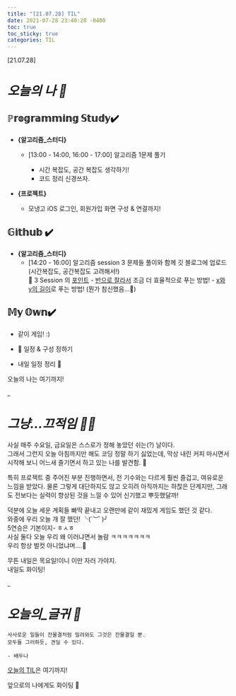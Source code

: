 ```yaml
---
title: "[21.07.28] TIL"
date: 2021-07-28 23:40:28 -0400
toc: true
toc_sticky: true
categories: TIL
---
```


[21.07.28]

# *오늘의 나 🙌*

## ℙ𝕣𝕠𝕘𝕣𝕒𝕞𝕞𝕚𝕟𝕘 𝕊𝕥𝕦𝕕𝕪✔️   

- **{알고리즘_스터디}**

	* [13:00 - 14:00, 16:00 - 17:00] 알고리즘 1문제 풀기

		- 시간 복잡도, 공간 복잡도 생각하기!
		- 코드 정리 신경쓰자.

- **{프로젝트}**

	* 모냉고 iOS 로그인, 회원가입 화면 구성 & 연결까지!



## 𝔾𝕚𝕥𝕙𝕦𝕓 ✔️

- **{알고리즘_스터디}**
	* [14:20 - 16:00] 알고리즘 session 3 문제들 풀이와 함께 깃 블로그에 업로드 (시간복잡도, 공간복잡도 고려해서!) 
		<div class="notice--primary" markdown="1">
			🌟 3 Session 의 <u>포인트</u>     
			  - <u>반으로 잘라서</u> 조금 더 효율적으로 푸는 방법!      
			  - <u>x와 y의 길이</u>로 푸는 방법! (뭔가 참신했음...🤭)     
		</div>
		

## 𝕄𝕪 𝕆𝕨𝕟✔️ 
- 같이 게임! :) 

- 🤫 일정 & 구성 정하기

- 내일 일정 정리 📜


오늘의 나는 여기까지! 
    
_
  
# *그냥...끄적임 ✍🏻*

사실 매주 수요일, 금요일은 스스로가 정해 놓았던 쉬는(?) 날이다.   
그래서 그런지 오늘 아침까지만 해도 코딩 정말 하기 싫었는데, 막상 내린 커피 마시면서 시작해 보니 어느새 즐기면서 하고 있는 나를 발견함. 🌝        

특히 프로젝트 중 주어진 부분 진행하면서, 전 기수와는 다르게 훨씬 즐겁고, 여유로운 느낌을 받았다.     물론 그렇게 대단하지도 않고 오히려 아직까지는 하찮은 단계지만, 그래도 전보다는 실력이 향상된 것을 느낄 수 있어 신기했고 뿌듯했달까!      

덕분에 오늘 세운 계획들 빠딱 끝내고 오랜만에 같이 재밌게 게임도 했던 것 같다.     
와중에 우리 오늘 개 잘 했던! ╰(*´︶`* )╯   
5연승은 기본이지- ㅎㅅㅎ     
사실 둘다 오늘 우리 왜 이러냐면서 놀람 ㅋㅋㅋㅋㅋㅋㅋ  
우리 항상 벌컷 아니었냐며....👀     

무튼 내일은 목요일!이니 이만 자러 가야지.      
내일도 화이팅!

_


# *오늘의_글귀 📜*

	사사로운 일들이 잔물결처럼 밀려와도 그것은 잔물결일 뿐.     
	모두들 그러하듯, 견딜 수 있다.
	
	- 배두나

<div class="notice--primary" markdown="1">
<u>오늘의 TIL</u>은 여기까지!     
      
앞으로의 나에게도 화이팅 🌸 
</div>  

